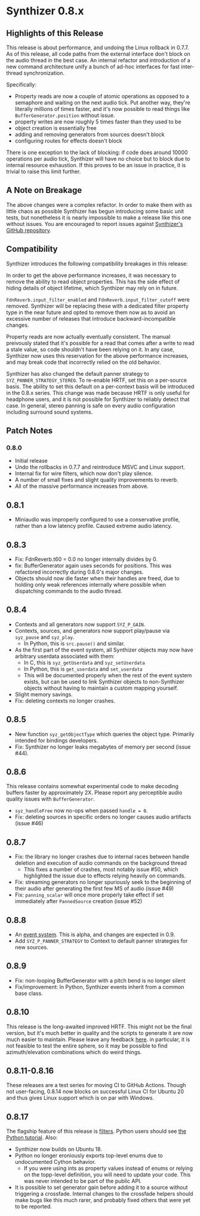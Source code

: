 # Synthizer 0.8.x

## Highlights of this Release

This release is about performance, and undoing the Linux rollback in 0.7.7.  As
of this release, all code paths from the external interface don't block on the
audio thread in the best case.  An internal refactor and introduction of a new
command architecture unify a bunch of ad-hoc interfaces for fast inter-thread
synchronization.

Specifically:

- Property reads are now a couple of atomic operations as opposed to a semaphore
  and waiting on the next audio tick. Put another way, they're literally
  millions of times faster, and it's now possible to read things like
  `BufferGenerator.position` without issue.
- property writes are now roughly 5 times faster than they used to be
- object creation is essentially free
- adding and removing generators from sources doesn't block
- configuring routes for effects doesn't block

There is one exception to the lack of blocking: if code does around 10000
operations per audio tick, Synthizer will have no choice but to block due to
internal resource exhaustion. If this proves to be an issue in practice, it is
trivial to raise this limit further.

## A Note on Breakage

The above changes were a complex refactor.  In order to make them with as little
chaos as possible Synthizer has begun introducing some basic unit tests, but
nonetheless it is nearly impossible to make a release like this one without
issues.  You are encouraged to report issues against [Synthizer's GitHub
repository](https://github.com/synthizer/synthizer/issues).

## Compatibility

Synthizer introduces the following compatibility breakages in this release:

In order to get the above performance increases, it was necessary to remove the
ability to read object properties.  This has the side effect of hiding details
of object lifetime, which Synthizer may rely on in future.

`FdnReverb.input_filter_enabled` and `FdnReverb.input_filter_cutoff` were
removed.  Synthizer will be replacing these with a  dedicated filter property
type in the near future and opted to remove them now as to avoid an excessive
number of releases that introduce backward-incompatible changes.

Property reads are now actually eventually consistent.  The manual preivously
stated that it's possible for a read that comes after a write to read a stale
value, so code shouldn't have been relying on it.  In any case, Synthizer now
uses this reservation for the above performance increases, and may break code
that incorrectly relied on the old behavior.

Synthizer has also changed the default panner strategy to
`SYZ_PANNER_STRATEGY_STEREO`.  To re-enable HRTF, set this on a per-source
basis.  The ability to set this default on a per-context basis will be
introduced in the 0.8.x series.  This change was made because HRTF is only
useful for headphone users, and it is not possible for Synthizer to reliably
detect that case.  In general, stereo panning is safe on every audio
configuration including surround sound systems.

## Patch Notes

### 0.8.0

- Initial release
- Undo the rollbacks in 0.7.7 and reintroduce MSVC and Linux support.
- Internal fix for wire filters, which now don't play silence.
- A number of small fixes and slight quality improvements to reverb.
- All of the massive performance increases from above.


## 0.8.1

- Miniaudio was improperly configured to use a conservative profile, rather than
  a low latency profile. Caused extreme audio latency.

## 0.8.3

- Fix: FdnReverb.t60 = 0.0 no longer internally divides by 0.
- fix: BufferGenerator again uses seconds for positions.  This was refactored
  incorrectly during 0.8.0's major changes.
- Objects should now die faster when their handles are freed, due to holding
  only weak references internally where possible when dispatching commands to
  the audio thread.


## 0.8.4

- Contexts and all generators now support `SYZ_P_GAIN`.
- Contexts, sources, and generators now support play/pause via `syz_pause` and
  `syz_play`.
  - In Python, this is `src.pause()` and similar.
- As the first part of the event system, all Synthizer objects may now have
  arbitrary userdata associated with them:
  - In C, this is `syz_getUserdata` and `syz_setUserdata`
  - In Python, this is `get_userdata` and `set_userdata`
  - This will be documented properly when the rest of the event system exists,
    but can be used to link Synthizer objects to non-Synthizer objects without
    having to maintain a custom mapping yourself.
- Slight memory savings.
- Fix: deleting contexts no longer crashes.

## 0.8.5

- New function `syz_getObjectType` which queries the object type. Primarily
  intended for bindings developers.
- Fix: Synthizer no longer leaks megabytes of memory per second (issue #44).


## 0.8.6

This release contains somewhat experimental code to make decoding buffers faster
by approximately 2X.  Please report any perceptible audio quality issues with
`BufferGenerator`.

- `syz_handleFree` now no-ops when passed `handle = 0`.
- Fix: deleting sources in specific orders no longer causes audio artifacts
  (issue #46)

## 0.8.7

- Fix: the library no longer crashes due to internal races between handle
  deletion and execution of audio commands on the background thread
  - This fixes a number of crashes, most notably issue #50, which highlighted
    the issue due to effects relying heavily on commands.
- Fix: streaming generators no longer spuriously seek to the beginning of their
  audio after generating the first few MS of audio (issue #49)
- Fix: `panning_scalar` will once more properly take effect if set immediately
  after `PannedSource` creation (issue #52)


## 0.8.8

- An [event system](../concepts/events.md).  This is alpha, and changes are
  expected in 0.9.
- Add `SYZ_P_PANNER_STRATEGY` to Context to default panner strategies for new
  sources.

## 0.8.9

- Fix: non-looping BufferGenerator with a pitch bend is no longer silent
- Fix/improvement: In Python, Synthizer events inherit from a common base class.

## 0.8.10

This release is the long-awaited improved HRTF.  This might not be the final
version, but it's much better in quality and the scripts to generate it are now
much easier to maintain.  Please leave any feedback
[here](https://github.com/synthizer/synthizer/issues/27).  in particular, it is
not feasible to test the entire sphere, so it may be possible to find
azimuth/elevation combinations which do weird things.

## 0.8.11-0.8.16

These releases are a test series for moving CI to GitHub Actions. Though not
user-facing, 0.8.14 now blocks on successful Linux CI for Ubuntu 20 and thus
gives Linux support which is on par with Windows.

## 0.8.17

The flagship feature of this release is [filters](../concepts/filters.md).
Python users should see [the Python tutorial](../python_tutorials/filters.md).
Also:

- Synthizer now builds on Ubuntu 18.
- Python no longer eroniously exports top-level enums due to undocumented Cython
  behavior.
  - If you were using ints as property values instead of enums or relying on the
    topp-level definition, you will need to update your code.  This was never
    intended to be part of the public API.
- It is possible to set generator gain before adding it to a source without
  triggering a crossfade. Internal changes to the crossfade helpers should make
  bugs like this much rarer, and probably fixed others that were yet to be
  reported.
